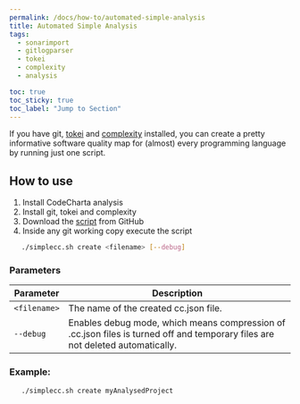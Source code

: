 ```yaml
---
permalink: /docs/how-to/automated-simple-analysis
title: Automated Simple Analysis
tags:
  - sonarimport
  - gitlogparser
  - tokei
  - complexity
  - analysis

toc: true
toc_sticky: true
toc_label: "Jump to Section"
---
```


If you have git, [tokei](https://github.com/XAMPPRocky/tokei) and [complexity](https://github.com/thoughtbot/complexity) installed,
you can create a pretty informative software quality map for (almost) every programming language by running just one script.

## How to use
1. Install CodeCharta analysis
2. Install git, tokei and complexity
3. Download the [script](https://github.com/MaibornWolff/codecharta/tree/main/script/simplecc.sh) from GitHub
4. Inside any git working copy execute the script
```bash
   ./simplecc.sh create <filename> [--debug]
```

### Parameters

| Parameter    | Description                                                                                                                    |
|--------------|--------------------------------------------------------------------------------------------------------------------------------|
| `<filename>` | The name of the created cc.json file.                                                                                          |
| `--debug`    | Enables debug mode, which means compression of .cc.json files is turned off and temporary files are not deleted automatically. |

### Example:

```bash
   ./simplecc.sh create myAnalysedProject
```
